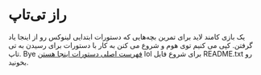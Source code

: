 راز تی‌تاپ
============

یک بازی کامند لاید برای تمرین بچه‌هایی که دستورات ابتدایی لینوکس رو از اینجا یاد گرفتن. کپی می کنیم توی هوم و شروع می کنن به کار با دستورات برای رسیدن به تی تاپ.
Bye
[فهرست اصلی دستورات اینجا هستن](http://linuxbook.ir/chapters/common_shell_commands.html)
lol
برای شروع فایل README.txt رو بخونید.


